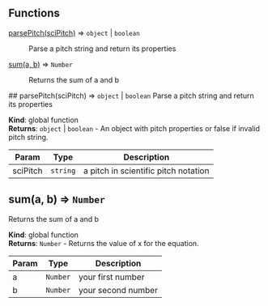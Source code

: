 ## Functions
<dl>
<dt><a href="#parsePitch">parsePitch(sciPitch)</a> ⇒ <code>object</code> | <code>boolean</code></dt>
<dd><p>Parse a pitch string and return its properties</p>
</dd>
<dt><a href="#sum">sum(a, b)</a> ⇒ <code>Number</code></dt>
<dd><p>Returns the sum of a and b</p>
</dd>
</dl>
<a name="parsePitch"></a>
## parsePitch(sciPitch) ⇒ <code>object</code> &#124; <code>boolean</code>
Parse a pitch string and return its properties

**Kind**: global function  
**Returns**: <code>object</code> &#124; <code>boolean</code> - An object with pitch properties or false if invalid pitch string.  

| Param | Type | Description |
| --- | --- | --- |
| sciPitch | <code>string</code> | a pitch in scientific pitch notation |

<a name="sum"></a>
## sum(a, b) ⇒ <code>Number</code>
Returns the sum of a and b

**Kind**: global function  
**Returns**: <code>Number</code> - Returns the value of x for the equation.  

| Param | Type | Description |
| --- | --- | --- |
| a | <code>Number</code> | your first number |
| b | <code>Number</code> | your second number |

